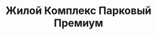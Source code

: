 ---
title: 'Жилой Комплекс Парковый Премиум'
description: 'Ведутся работы по строительству 2 последних домов района, успевайте купить квартиру по выгодным ценам.'
image: '/public/ЖК Парковый Премиум/IBu-1qlDWXI.webp'
---